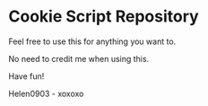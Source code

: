 # Cookie Script Repository

Feel free to use this for anything you want to.

No need to credit me when using this.

Have fun! 

Helen0903 - xoxoxo

